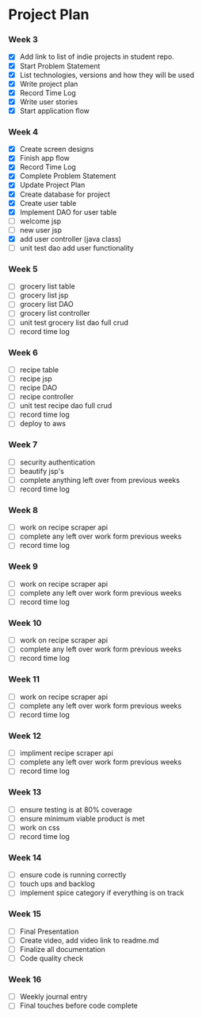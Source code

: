 # Project Plan

### Week 3
- [x] Add link to list of indie projects in student repo.
- [x] Start Problem Statement
- [x] List technologies, versions and how they will be used
- [x] Write project plan
- [x] Record Time Log
- [x] Write user stories
- [x] Start application flow

### Week 4
- [x] Create screen designs
- [x] Finish app flow
- [x] Record Time Log
- [x] Complete Problem Statement
- [x] Update Project Plan
- [x] Create database for project
- [x] Create user table
- [x] Implement DAO for user table
- [ ] welcome jsp
- [ ] new user jsp
- [x] add user controller (java class)
- [ ] unit test dao add user functionality

### Week 5
- [ ] grocery list table
- [ ] grocery list jsp
- [ ] grocery list DAO
- [ ] grocery list controller
- [ ] unit test grocery list dao full crud
- [ ] record time log

### Week 6
- [ ] recipe table
- [ ] recipe jsp
- [ ] recipe DAO
- [ ] recipe controller
- [ ] unit test recipe dao full crud
- [ ] record time log
- [ ] deploy to aws

### Week 7
- [ ] security authentication
- [ ] beautify jsp's
- [ ] complete anything left over from previous weeks
- [ ] record time log

### Week 8
- [ ] work on recipe scraper api
- [ ] complete any left over work form previous weeks
- [ ] record time log

### Week 9
- [ ] work on recipe scraper api
- [ ] complete any left over work form previous weeks
- [ ] record time log

### Week 10
- [ ] work on recipe scraper api
- [ ] complete any left over work form previous weeks
- [ ] record time log

### Week 11
- [ ] work on recipe scraper api
- [ ] complete any left over work form previous weeks
- [ ] record time log

### Week 12
- [ ] impliment recipe scraper api
- [ ] complete any left over work form previous weeks
- [ ] record time log

### Week 13
- [ ] ensure testing is at 80% coverage
- [ ] ensure minimum viable product is met
- [ ] work on css
- [ ] record time log

### Week 14
- [ ] ensure code is running correctly
- [ ] touch ups and backlog
- [ ] implement spice category if everything is on track

### Week 15
- [ ] Final Presentation
- [ ] Create video, add video link to readme.md
- [ ] Finalize all documentation
- [ ] Code quality check

### Week 16
- [ ] Weekly journal entry
- [ ] Final touches before code complete